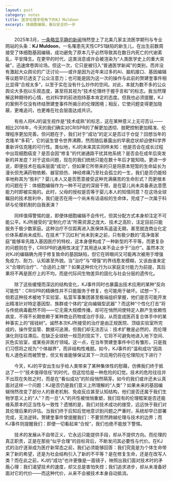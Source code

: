 ```yaml
---
layout: post
category: notes
title: 医学伦理学视角下的KJ Muldoon
excerpt: 体细胞编辑，看似安全的一步
---
```


&emsp;&emsp;2025年3月，[一条略显平静的新闻](https://www.nejm.org/doi/10.1056/NEJMoa2504747)悄然登上了北美几家主流医学期刊与专业网站的头条：**KJ Muldoon**，一名罹患先天性CPS1缺陷的新生儿，在出生前数周接受了体细胞基因编辑，成功避免了原本几乎必然导致其在数日内死亡的代谢紊乱，平安降生。在更早的时代，这类消息或许会被渲染为“人类医学史上的重大突破”，迅速席卷舆论场。但这一次，它只是被归入“普通医学新闻”的类别，而并没有激起大众舆论的广泛讨论——或许是因为近年来过多的AI、脑机接口、基因编辑等议题早已透支了公众注意力；也可能是因为这一次的操作与此前的贺建奎事件相比显得“合规太多”，以至于实在没有什么炒作的空间。对此，本就为数不多的公众舆论大多抱以乐观态度，甚至将其视为“技术伦理终于握手言和”的标志。我当然理解这种期待的心情，也对科学的前进抱持基本肯定的态度。但我也必须提醒，KJ的案例不仅没有终结贺建奎事件所揭示的伦理困境；相反，它使问题变得更加隐蔽，更难追问，也更难在社会层面达成共识。

&emsp;&emsp;有些人将KJ的诞生视作是“技术成熟”的标志，这在某种意义上无可否认——相比2018年，今天的我们确实对CRISPR的了解更加透彻、脱靶控制更加精准、伦理程序更加完善。但问题在于，我们对于“成功”的定义是否过于仓促？回想当年的克隆羊“多莉”，它的诞生曾令世界沸腾，然而随后暴露出的早衰症状却迫使科学界重新评估克隆的可行性。类似地，KJ的未来其实同样未知：他是否会在成长过程中出现细胞癌变？是否会因“修复”的代谢通路干扰其他系统？是否会在成年后突发新的并发症？对于这些问题，现在的我们统统只能在数十年后才能知晓。更进一步说，即便技术在临床层面“成功”，但如果它所带来的只是将原本短暂的生命延长为漫长但充满药物依赖、器官损伤、神经疼痛乃至社会孤立的一生，我们是否仍能轻率地称其为“胜利”？婴儿本人又是否愿意接受这种充满痛苦的生命形式？而更根本的问题在于：体细胞编辑作为一种不可逆的深层干预，是在婴儿尚未具备表达意愿能力时即被实施的。此时，父母的授权是否等于婴儿本人的知情同意？在这场全球瞩目的技术胜利中，我们是否在用一个尚未有话语权的生命体，完成了一次属于科研与伦理机制的自我表演？

&emsp;&emsp;同样值得警惕的是，即便体细胞编辑不会传代，但其分配方式本身却注定不可能公平。KJ所接受的“定制化疗法”所需资源之庞大、技术之高阶，注定目前只能服务于极少数家庭。这种治疗不仅距离进入医保体系遥遥无期，甚至就连商业化定价体系都尚未成形。在技术“下沉红利”尚未到来之前，只有极少数的“高净值家庭”能够率先踏入基因医疗的特权，这本身便构成了一种新型的不平等。而更复杂的问题则在于，CRISPR的通用性决定了其用途从来不会止步于“治疗”。虽然本次对KJ的编辑确为用于修复致命的基因缺陷，但它在转眼间又可能再次被用于增强免疫力、耐力、认知甚至外貌。当“治疗”与“增强”的界线愈发模糊，又该由谁来定义“合理的治疗”、“合适的上限”？如果这种优化行为以家庭支付能力为前提，其后果将不再是医疗上的不均，而是代际间生物差异的固化与社会分层的遗传化。

&emsp;&emsp;除了这些缓慢而深远的结构变化，KJ事件同时也暴露出技术应用的某种“反向可能性”：CRISPR的精确性并不只能服务于修复，也可能用于破坏。试想一下，倘若这种技术被地下实验室、私营军事集团甚至极端组织掌握，他们是否可能开发出精准针对特定基因型、族群或个体的“定向编辑型武器”？而这种“个性化打击”将与传统病毒截然不同——它无需大规模传播，却可在悄然间使特定人群产生依赖性病变、不得不长期依赖于某种商业药物或治疗手段，从而变成医药复合体手中的某种事实上的“摇钱树”。诚然本次KJ所接受的治疗是由正规医院、顶级实验室所完成的，操作受监管、数据可追溯，但我们却无法否认：技术扩散是必然的，而伦理演化则往往滞后。在缺乏全球统一规范的现实下，它将不可避免地进入地下空间、灰色实验室，或某些非医疗领域。这一点，在当年贺建奎事件中已有雏形，只是我们习惯将之视为“个体越界”，而非结构性难题。如今，KJ事件的“温和成功”因具有人道色彩而被赞誉，但又有谁能够保证其下一次应用仍将在伦理阳光下进行？

&emsp;&emsp;今天，KJ的平安出生似乎给人类带来了某种集体性的慰藉，仿佛我们终于抵达了一个“技术值得信任”的时代，但这恰恰是一种危险的幻觉。技术的危险往往并不出现在失败之时，而是在“看似成功”的阶段悄然萌芽。如今的我们或许还未认真面对这样一个问题：KJ是否仍是我们意义上所理解的“人类”？如果未来的基因编辑悄然改变了部分人的衰老机制、免疫反应甚至认知结构，他们是否还属于我们生物学意义上的“人”？而一旦“人”的共性被悄悄重塑，我们现有的伦理框架是否还能维系原本的正当性与一致性？遗憾的是，我们对技术成功的接受，远远快于我们对其伦理后果的评估。当我们终于后知后觉地意识到问题之严重时，系统却早已部署完成，无法逆转。贺建奎事件曾提醒我们：不要贸然跨越伦理与技术的边界；而KJ事件则提醒我们：即便一切看起来“合规”，我们也绝不能放下警惕。

&emsp;&emsp;技术的发展从不自带正义，它永远只能提供手段，却从不提供方向。而伦理的真正职责，正是在那些“似乎合理”的目标背后，不断发问其必要性与代价。在KJ式的治疗逐渐成为医疗新常态之前，我们必须能够回答：我们究竟是为个体生命带来了新的希望，还是为社会结构引入了新的不平等？是在修复生命，还是在改写人类？而在此之前，KJ的“成功”也许更像是一面镜子，映照出我们面对技术时的矛盾心理：我们渴望技术的速度，却又总是害怕失控；我们追求进步，却从未准备好面对它的代价——而这种代价，从来不会被技术本身自动抵消。


